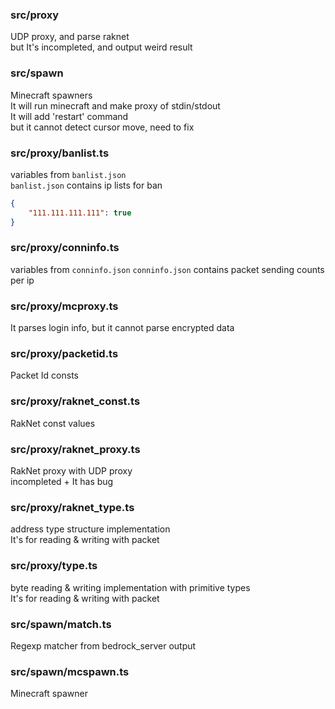 ### src/proxy  
UDP proxy, and parse raknet  
but It's incompleted, and output weird result  
### src/spawn
Minecraft spawners  
It will run minecraft and make proxy of stdin/stdout  
It will add 'restart' command  
but it cannot detect cursor move, need to fix  
### src/proxy/banlist.ts
variables from `banlist.json`  
`banlist.json` contains ip lists for ban
```json
{
    "111.111.111.111": true
}
```
### src/proxy/conninfo.ts
variables from `conninfo.json`
`conninfo.json` contains packet sending counts per ip
### src/proxy/mcproxy.ts
It parses login info, but it cannot parse encrypted data  
### src/proxy/packetid.ts
Packet Id consts  
### src/proxy/raknet_const.ts
RakNet const values
### src/proxy/raknet_proxy.ts
RakNet proxy with UDP proxy  
incompleted + It has bug  
### src/proxy/raknet_type.ts
address type structure implementation  
It's for reading & writing with packet  
### src/proxy/type.ts
byte reading & writing implementation with primitive types  
It's for reading & writing with packet  
### src/spawn/match.ts
Regexp matcher from bedrock_server output
### src/spawn/mcspawn.ts
Minecraft spawner
